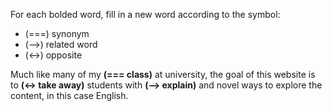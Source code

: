 For each bolded word, fill in a new word according to the symbol:
* (===) synonym 
* (-->) related word
* (<->) opposite

Much like many of my __(=== class)__ at university, the goal of this website is to __(<-> take away)__ students with __(--> explain)__ and novel ways to explore the content, in this case English.
